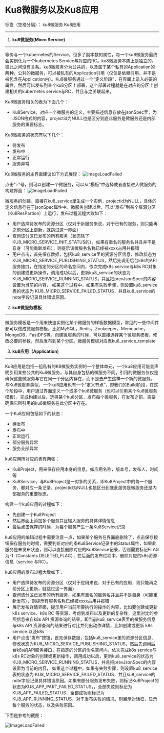 # Ku8微服务以及Ku8应用

标签（空格分隔）： ku8微服务 Ku8应用

---

1. **ku8微服务(Micro Service)**
----------------------------

等价与一个kubernetes的Service，但多了副本数的属性，每一个ku8微服务最终会实例化为一个kubernetes Service与对应的RC。ku8微服务本质上是独立的，彼此之间没有关系。ku8微服务分为公共的，以及属于某个私有的Application的两种，公共的微服务，可以被私有的Application引用（仅仅是依赖引用，并不是被包含在Application内）。Ku8微服务通过一个“定义阶段”，在界面上录入必要的属性，然后可以发布到某个ku8分区上部署，这个部署过程就是在对应的分区上创建相关的kubernetes service与RC，并且与之关联起来。

Ku8微服务相关的表为下面几个： 

- Ku8Service，对应一个微服务的定义，主要描述信息存放在jsonSpec里，为JSON格式的内容，projectid为NULL也是区分到底此服务是微服务还是内部服务的重要标志。

Ku8微服务的状态有以下几个：

 - 待发布
 - 发布中
 - 正常运行
 - 服务异常


Ku8微服务的主界面建议如下方式展现：
![ImageLoadFailed](../../res/micro-service-list.PNG)
 
 点击“+”号，则可以创建一个微服务，可以从“模板”中选择或者直接进入微服务的构建界面：
 ![ImageLoadFailed](../../res/micro-service-def.PNG)
 
 微服务的创建，直接在ku8_service里生成一个实例，projectid为NULL，具体的定义信息存在于jsonSpec属性中。微服务创建以后，可以“发布”到某个资源分区（Ku8ResPartion）上运行，发布过程流程大致如下：
 
-  用户选择待发布的资源分区（仅对于新服务来说，对于已有的服务，则只能再之前分区上更新，就跳过这一界面）  
-  查询该分区已发布的所有服务（状态除了KU8_MICRO_SERVICE_INIT_STATUS的），如果有重名的服务名并且并不是自身（可能重新发布），则提示该微服务名称已经被xxxx占用并报错
-  用户点击，首先保存数据，包括ku8_service里的资源分区信息、修改状态为KU8_MICRO_SERVICE_PUBLISHIING_STATUS，然后先调用后台k8s的API服务接口，在指定的分区的命名空间内，依次完成k8s service与k8s RC对象的创建或更新操作，调用成功以后，更新ku8_service的状态为KU8_MICRO_SERVICE_RUNNING_STATUS，并且把prevJsonSpec的内容设置为当前的内容， 如果这个过程中，如果有失败步骤，则设置ku8_service表的状态为 KU8_MICRO_SERVICE_FAILED_STATUS，并且ku8_service的note字段记录具体错误原因。

2. **ku8微服务模板**
---------------
微服务模板是一个用来快速实例化某个微服务的样板数据模型，常见的一些中间件都可以做成微服务模板，比如MySQL，Redis，Zookeeper，Memcache，MongoDB，FastDFS等。创建微服务的时候，可以直接选择某个微服务模板，修改必要的参数，然后发布到某个分区。微服务模板对应表ku8_service_template


3. **ku8应用（Application)**
---------------
Ku8应用是包括一组私有的K8微服务实例的一个整体单元，一个ku8应用可能会声明引用某些公共的Ku8微服务，与其自身包括的微服务不同，引用的微服务仅仅是确保这些微服务与它在同一个分区内存在，而不是去产生这样一个新的微服务。
     与Ku8微服务类似，一个ku8应用也有一个“定义节点”，即我们的Build阶段，在这个阶段中，用户通过界面定义一个或多个ku8微服务（也可以引用某个Ku8微服务模板），完成构建以后，选择某个ku8分区，发布每个微服务，在发布之前，需要确保它所引用的ku8微服务在此分区中存在。

一个Ku8应用包括如下的状态：

 - 待发布
 - 发布中
 - 正常运行
 - 部分服务异常
 - 服务全部异常

ku8应用所对应的表有两张：
   
- Ku8Project，用来保存应用本身的信息，如应用名称，版本号，发布人，时间等
- Ku8Service，与Ku8Project是一对多的关系，即Ku8Project中的每一个服务，都对应一条记录，projectid为NULL也是区分到底此服务是微服务还是内部服务的重要标志。

构建一个ku8应用的过程如下：

- 先创建一个Ku8Project
- 然后界面上添加多个服务并且输入服务的具体详情信息
- 最后点击保存的时候，为每个服务产生一条Ku8Service记录

ku8应用的编辑过程中需要注意一点，如果某个服务在界面删删除了，点击保存按钮保存服务的时候，需要判断对应的条Ku8Service记录中的Status属性，如果此服务是未发布状态，则可以直接删除对应的Ku8Service记录，否则需要标记FLAG为-1（Constants.DELETED_FLAG），在后面的发布过程中，删除对应的k8s资源信息（service 与RC）。

ku8应用的发布过程大致如下：

- 用户选择待发布的资源分区（仅对于应用来说，对于已有的应用，则只能再之前分区上更新，就跳过这一界面）  
-  查询该分区已发布的所有服务，如果有重名的服务名并且并不是自身（可能重新发布），则提示有服务名称已经被xxxx占用并报错
-  展示发布详情界面，提示用户当前所要执行的操作的内容，比如要创建或更新 k8s service、k8s RC  等资源，考虑到发布以及更新的复杂性，这里对比的参照信息来自k8s API 资源查询的结果，即当前ku8_service表里的微服务信息与k8s API 资源查询的结果进行对比并列出动作详情，比如创建或更新 k8s service 以及k8s
-  用户点击“发布”按钮，首先保存数据，包括ku8_service里的资源分区信息、修改状态为KU8_MICRO_SERVICE_PUBLISHIING_STATUS，然后先调用后台k8s的API服务接口，在指定的分区的命名空间内，依次完成k8s service与k8s RC对象的创建或更新操作，调用成功以后，更新ku8_service的状态为KU8_MICRO_SERVICE_RUNNING_STATUS，并且把prevJsonSpec的内容设置为当前的内容， 如果这个过程中，如果有失败步骤，则设置ku8_service表的状态为 KU8_MICRO_SERVICE_FAILED_STATUS，并且ku8_service的note字段记录具体错误原因。如果有部分服务发布失败，则标记Ku8Project的状态为KU8_APP_PART_FAILED_STATUS，，全部失败则标记为KU8_APP_FAILED_STATUS，全部成功则标记为KU8_APP_RUNNING_STATUS，对于发布失败的情况，则展示对话框，显示每个服务的状态，以及失败原因。

下面是参考的截图：

![ImageLoadFailed](../../res/app-deploy-1.png)



 





